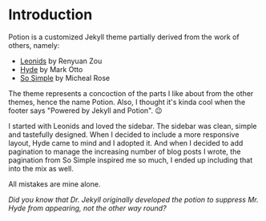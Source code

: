 # Introduction

Potion is a customized Jekyll theme partially derived from the work of others,
namely:

* [Leonids](https://github.com/renyuanz/leonids) by Renyuan Zou
* [Hyde](https://github.com/poole/hyde) by Mark Otto
* [So Simple](https://github.com/mmistakes/so-simple-theme) by Micheal Rose

The theme represents a concoction of the parts I like about from the other
themes, hence the name Potion. Also, I thought it's kinda cool when
the footer says "Powered by Jekyll and Potion". :wink:

I started with Leonids and loved the sidebar. The sidebar was clean,
simple and tastefully designed. When I decided to include a more responsive
layout, Hyde came to mind and I adopted it. And when I decided to add
pagination to manage the increasing number of blog posts I wrote, the
pagination from So Simple inspired me so much, I ended up including that into
the mix as well.

All mistakes are mine alone.

_Did you know that Dr. Jekyll originally developed the
potion to suppress Mr. Hyde from appearing, not the other way round?_

